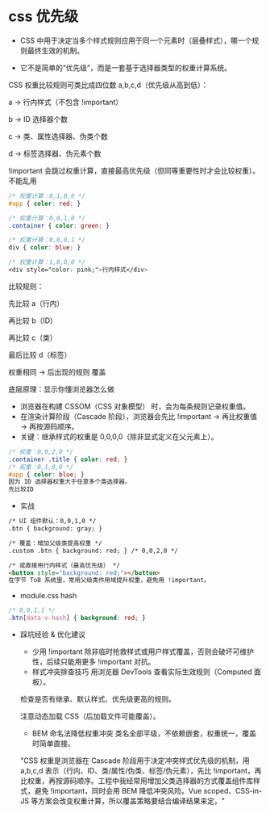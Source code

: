 # css 优先级

- CSS 中用于决定当多个样式规则应用于同一个元素时（层叠样式），哪一个规则最终生效的机制。

- 它不是简单的“优先级”，而是一套基于选择器类型的权重计算系统。

CSS 权重比较规则可类比成四位数 a,b,c,d（优先级从高到低）：

a → 行内样式（不包含 !important）

b → ID 选择器个数

c → 类、属性选择器、伪类个数

d → 标签选择器、伪元素个数 

!important 会跳过权重计算，直接最高优先级（但同等重要性时才会比较权重）。
不能乱用

```css
/* 权重计算：0,1,0,0 */
#app { color: red; }

/* 权重计算：0,0,1,0 */
.container { color: green; }

/* 权重计算：0,0,0,1 */
div { color: blue; }

/* 权重计算：1,0,0,0 */
<div style="color: pink;">行内样式</div>

```

比较规则：

先比较 a（行内）

再比较 b（ID）

再比较 c（类）

最后比较 d（标签）

权重相同 → 后出现的规则 覆盖

底层原理：显示你懂浏览器怎么做

- 浏览器在构建 CSSOM（CSS 对象模型） 时，会为每条规则记录权重值。
- 在渲染计算阶段（Cascade 阶段），浏览器会先比 !important → 再比权重值 → 再按源码顺序。
- 关键：继承样式的权重是 0,0,0,0（除非显式定义在父元素上）。

```css
/* 权重：0,0,2,0 */
.container .title { color: red; }
/* 权重：0,1,0,0 */
#app { color: blue; }
因为 ID 选择器权重大于任意多个类选择器。
先比较ID

```
- 实战
```html
/* UI 组件默认：0,0,1,0 */
.btn { background: gray; }

/* 覆盖：增加父级类提高权重 */
.custom .btn { background: red; } /* 0,0,2,0 */

/* 或直接用行内样式（最高优先级） */
<button style="background: red;"></button>
在字节 ToB 系统里，常用父级类作用域提升权重，避免用 !important。
```
- module.css
hash 
```css
/* 0,0,1,1 */
.btn[data-v-hash] { background: red; }
```

- 踩坑经验 & 优化建议
    - 少用 !important
        除非临时抢救样式或用户样式覆盖，否则会破坏可维护性，后续只能用更多 !important 对抗。
    - 样式冲突排查技巧
    用浏览器 DevTools 查看实际生效规则（Computed 面板）。

    检查是否有继承、默认样式、优先级更高的规则。

    注意动态加载 CSS（后加载文件可能覆盖）。
    - BEM 命名法降低权重冲突
    类名全部平级，不依赖嵌套，权重统一，覆盖时简单直接。


    "CSS 权重是浏览器在 Cascade 阶段用于决定冲突样式优先级的机制，用 a,b,c,d 表示（行内、ID、类/属性/伪类、标签/伪元素），先比 !important，再比权重，再按源码顺序。工程中我经常用增加父类选择器的方式覆盖组件库样式，避免 !important，同时会用 BEM 降低冲突风险。Vue scoped、CSS-in-JS 等方案会改变权重计算，所以覆盖策略要结合编译结果来定。"